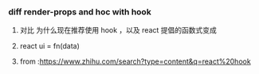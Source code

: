 ### diff render-props and hoc with hook

1. 对比 为什么现在推荐使用 hook ，以及 react 提倡的函数式变成

2. react ui = fn(data)

3. from :https://www.zhihu.com/search?type=content&q=react%20hook
